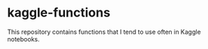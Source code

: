 # kaggle-functions

This repository contains functions that I tend to use often in Kaggle notebooks.
